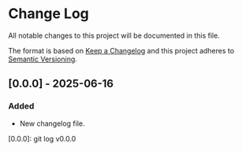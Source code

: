 # Change Log
All notable changes to this project will be documented in this file.

The format is based on [Keep a Changelog](http://keepachangelog.com/)
and this project adheres to [Semantic Versioning](http://semver.org/).

## [0.0.0] - 2025-06-16

### Added

- New changelog file.

[0.0.0]: git log v0.0.0
